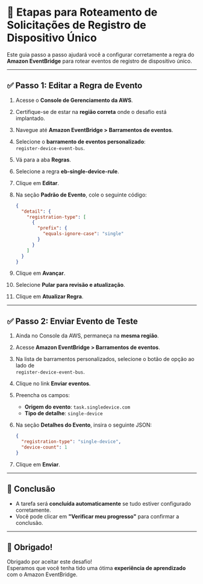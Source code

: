 # 🔧 Etapas para Roteamento de Solicitações de Registro de Dispositivo Único

Este guia passo a passo ajudará você a configurar corretamente a regra do **Amazon EventBridge** para rotear eventos de registro de dispositivo único.

---

## ✅ Passo 1: Editar a Regra de Evento

1. Acesse o **Console de Gerenciamento da AWS**.
2. Certifique-se de estar na **região correta** onde o desafio está implantado.
3. Navegue até **Amazon EventBridge > Barramentos de eventos**.
4. Selecione o **barramento de eventos personalizado**:  
   `register-device-event-bus`.
5. Vá para a aba **Regras**.
6. Selecione a regra **eb-single-device-rule**.
7. Clique em **Editar**.
8. Na seção **Padrão de Evento**, cole o seguinte código:

    ```json
    {
      "detail": {
        "registration-type": [
          {
            "prefix": {
              "equals-ignore-case": "single"
            }
          }
        ]
      }
    }
    ```

9. Clique em **Avançar**.
10. Selecione **Pular para revisão e atualização**.
11. Clique em **Atualizar Regra**.

---

## ✅ Passo 2: Enviar Evento de Teste

1. Ainda no Console da AWS, permaneça na **mesma região**.
2. Acesse **Amazon EventBridge > Barramentos de eventos**.
3. Na lista de barramentos personalizados, selecione o botão de opção ao lado de  
   `register-device-event-bus`.
4. Clique no link **Enviar eventos**.
5. Preencha os campos:
   - **Origem do evento**: `task.singledevice.com`
   - **Tipo de detalhe**: `single-device`
6. Na seção **Detalhes do Evento**, insira o seguinte JSON:

    ```json
    {
      "registration-type": "single-device",
      "device-count": 1
    }
    ```

7. Clique em **Enviar**.

---

## 🎉 Conclusão

- A tarefa será **concluída automaticamente** se tudo estiver configurado corretamente.
- Você pode clicar em **"Verificar meu progresso"** para confirmar a conclusão.

---

## 🙌 Obrigado!

Obrigado por aceitar este desafio!  
Esperamos que você tenha tido uma ótima **experiência de aprendizado** com o Amazon EventBridge.
